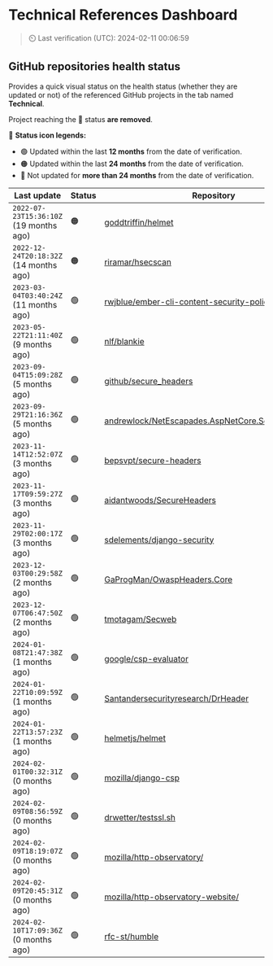 
# Technical References Dashboard

> :timer_clock: Last verification (UTC): 2024-02-11 00:06:59

## GitHub repositories health status

Provides a quick visual status on the health status (whether they are updated or not) of the referenced GitHub projects in the tab named **Technical**.

Project reaching the :red_circle: status **are removed**.

:speech_balloon: **Status icon legends:**

* :green_circle: Updated within the last **12 months** from the date of verification.
* :orange_circle: Updated within the last **24 months** from the date of verification.
* :red_circle: Not updated for **more than 24 months** from the date of verification.

| Last update | Status | Repository |
| --- | --- | --- |
| `2022-07-23T15:36:10Z` (19 months ago) | :orange_circle: | [goddtriffin/helmet](https://github.com/goddtriffin/helmet) |
| `2022-12-24T20:18:32Z` (14 months ago) | :orange_circle: | [riramar/hsecscan](https://github.com/riramar/hsecscan) |
| `2023-03-04T03:40:24Z` (11 months ago) | :green_circle: | [rwjblue/ember-cli-content-security-policy/](https://github.com/rwjblue/ember-cli-content-security-policy/) |
| `2023-05-22T21:11:40Z` (9 months ago) | :green_circle: | [nlf/blankie](https://github.com/nlf/blankie) |
| `2023-09-04T15:09:28Z` (5 months ago) | :green_circle: | [github/secure_headers](https://github.com/github/secure_headers) |
| `2023-09-29T21:16:36Z` (5 months ago) | :green_circle: | [andrewlock/NetEscapades.AspNetCore.SecurityHeaders](https://github.com/andrewlock/NetEscapades.AspNetCore.SecurityHeaders) |
| `2023-11-14T12:52:07Z` (3 months ago) | :green_circle: | [bepsvpt/secure-headers](https://github.com/bepsvpt/secure-headers) |
| `2023-11-17T09:59:27Z` (3 months ago) | :green_circle: | [aidantwoods/SecureHeaders](https://github.com/aidantwoods/SecureHeaders) |
| `2023-11-29T02:00:17Z` (3 months ago) | :green_circle: | [sdelements/django-security](https://github.com/sdelements/django-security) |
| `2023-12-03T00:29:58Z` (2 months ago) | :green_circle: | [GaProgMan/OwaspHeaders.Core](https://github.com/GaProgMan/OwaspHeaders.Core) |
| `2023-12-07T06:47:50Z` (2 months ago) | :green_circle: | [tmotagam/Secweb](https://github.com/tmotagam/Secweb) |
| `2024-01-08T21:47:38Z` (1 months ago) | :green_circle: | [google/csp-evaluator](https://github.com/google/csp-evaluator) |
| `2024-01-22T10:09:59Z` (1 months ago) | :green_circle: | [Santandersecurityresearch/DrHeader](https://github.com/Santandersecurityresearch/DrHeader) |
| `2024-01-22T13:57:23Z` (1 months ago) | :green_circle: | [helmetjs/helmet](https://github.com/helmetjs/helmet) |
| `2024-02-01T00:32:31Z` (0 months ago) | :green_circle: | [mozilla/django-csp](https://github.com/mozilla/django-csp) |
| `2024-02-09T08:56:59Z` (0 months ago) | :green_circle: | [drwetter/testssl.sh](https://github.com/drwetter/testssl.sh) |
| `2024-02-09T18:19:07Z` (0 months ago) | :green_circle: | [mozilla/http-observatory/](https://github.com/mozilla/http-observatory/) |
| `2024-02-09T20:45:31Z` (0 months ago) | :green_circle: | [mozilla/http-observatory-website/](https://github.com/mozilla/http-observatory-website/) |
| `2024-02-10T17:09:36Z` (0 months ago) | :green_circle: | [rfc-st/humble](https://github.com/rfc-st/humble) |

